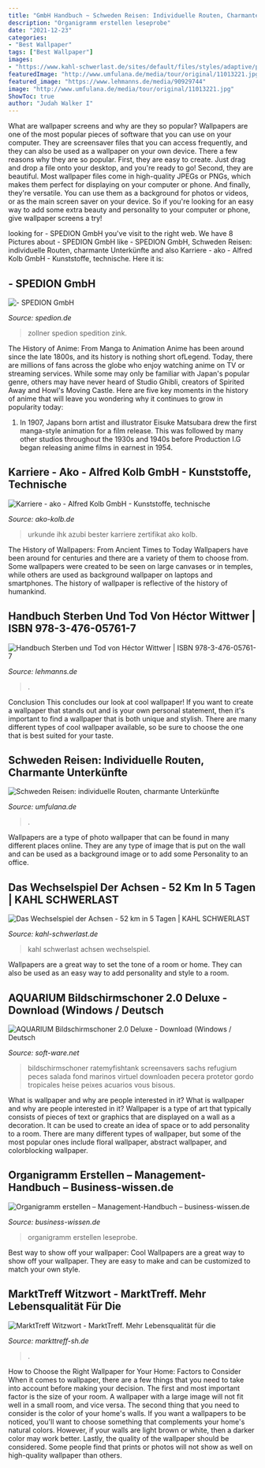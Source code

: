 ```yaml
---
title: "GmbH Handbuch ~ Schweden Reisen: Individuelle Routen, Charmante Unterkünfte"
description: "Organigramm erstellen leseprobe"
date: "2021-12-23"
categories:
- "Best Wallpaper"
tags: ["Best Wallpaper"]
images:
- "https://www.kahl-schwerlast.de/sites/default/files/styles/adaptive/public/news/bilder/news_2014_05_05.jpg?itok=84rdUqrh"
featuredImage: "http://www.umfulana.de/media/tour/original/11013221.jpg"
featured_image: "https://www.lehmanns.de/media/90929744"
image: "http://www.umfulana.de/media/tour/original/11013221.jpg"
ShowToc: true
author: "Judah Walker I"
---
```



What are wallpaper screens and why are they so popular?
Wallpapers are one of the most popular pieces of software that you can use on your computer. They are screensaver files that you can access frequently, and they can also be used as a wallpaper on your own device. There a few reasons why they are so popular. First, they are easy to create. Just drag and drop a file onto your desktop, and you're ready to go! Second, they are beautiful. Most wallpaper files come in high-quality JPEGs or PNGs, which makes them perfect for displaying on your computer or phone. And finally, they're versatile. You can use them as a background for photos or videos, or as the main screen saver on your device. So if you're looking for an easy way to add some extra beauty and personality to your computer or phone, give wallpaper screens a try!

	

		
looking for - SPEDION GmbH you've visit to the right web. We have 8 Pictures about - SPEDION GmbH like - SPEDION GmbH, Schweden Reisen: individuelle Routen, charmante Unterkünfte and also Karriere - ako - Alfred Kolb GmbH - Kunststoffe, technische. Here it is:
		
    
## - SPEDION GmbH

<img loading=lazy src="https://www.spedion.de/fileadmin/_processed_/e/4/csm_Zollner_IMG-20191007-WA0006-compressor_71d0d4c09a.jpg" onerror="this.onerror=null;this.src='https://tse1.mm.bing.net/th?id=OIP.tRf0EOeMNwr5uTCorXgXzQHaEc&amp;pid=15.1';" alt="- SPEDION GmbH">

_Source: spedion.de_

>zollner spedion spedition zink. 

	

The History of Anime: From Manga to Animation
Anime has been around since the late 1800s, and its history is nothing short ofLegend. Today, there are millions of fans across the globe who enjoy watching anime on TV or streaming services. While some may only be familiar with Japan's popular genre, others may have never heard of Studio Ghibli, creators of Spirited Away and Howl's Moving Castle. Here are five key moments in the history of anime that will leave you wondering why it continues to grow in popularity today:
1) In 1907, Japans born artist and illustrator Eisuke Matsubara drew the first manga-style animation for a film release. This was followed by many other studios throughout the 1930s and 1940s before Production I.G began releasing anime films in earnest in 1954.

    
## Karriere - Ako - Alfred Kolb GmbH - Kunststoffe, Technische

<img loading=lazy src="https://www.ako-kolb.de/media/img/karriere/weblication/wThumbnails/Urkunde-bester-Azubi-216-18c11029e6dbac2gc1f417c9d61281a9.jpg" onerror="this.onerror=null;this.src='https://tse2.mm.bing.net/th?id=OIP.NlhNGVhbQnrNbWzCS_BwPwAAAA&amp;pid=15.1';" alt="Karriere - ako - Alfred Kolb GmbH - Kunststoffe, technische">

_Source: ako-kolb.de_

>urkunde ihk azubi bester karriere zertifikat ako kolb. 

	

The History of Wallpapers: From Ancient Times to Today
Wallpapers have been around for centuries and there are a variety of them to choose from. Some wallpapers were created to be seen on large canvases or in temples, while others are used as background wallpaper on laptops and smartphones. The history of wallpaper is reflective of the history of humankind.

    
## Handbuch Sterben Und Tod Von Héctor Wittwer | ISBN 978-3-476-05761-7

<img loading=lazy src="https://www.lehmanns.de/media/90929744" onerror="this.onerror=null;this.src='https://tse1.mm.bing.net/th?id=OIP.7zICEk2iOYV6ArU46N9x7gHaKi&amp;pid=15.1';" alt="Handbuch Sterben und Tod von Héctor Wittwer | ISBN 978-3-476-05761-7">

_Source: lehmanns.de_

>. 

	

Conclusion
This concludes our look at cool wallpaper! If you want to create a wallpaper that stands out and is your own personal statement, then it's important to find a wallpaper that is both unique and stylish. There are many different types of cool wallpaper available, so be sure to choose the one that is best suited for your taste.

    
## Schweden Reisen: Individuelle Routen, Charmante Unterkünfte

<img loading=lazy src="http://www.umfulana.de/media/tour/original/11013221.jpg" onerror="this.onerror=null;this.src='https://tse3.mm.bing.net/th?id=OIP.LlmhyX8BQSrgIKbiXHlEdgHaE0&amp;pid=15.1';" alt="Schweden Reisen: individuelle Routen, charmante Unterkünfte">

_Source: umfulana.de_

>. 

	



Wallpapers are a type of photo wallpaper that can be found in many different places online. They are any type of image that is put on the wall and can be used as a background image or to add some Personality to an office.

    
## Das Wechselspiel Der Achsen - 52 Km In 5 Tagen | KAHL SCHWERLAST

<img loading=lazy src="https://www.kahl-schwerlast.de/sites/default/files/styles/adaptive/public/news/bilder/news_2014_05_05.jpg?itok=84rdUqrh" onerror="this.onerror=null;this.src='https://tse4.mm.bing.net/th?id=OIP.0Y4pEADA6XuusB1MM6a5gQHaE8&amp;pid=15.1';" alt="Das Wechselspiel der Achsen - 52 km in 5 Tagen | KAHL SCHWERLAST">

_Source: kahl-schwerlast.de_

>kahl schwerlast achsen wechselspiel. 

	

Wallpapers are a great way to set the tone of a room or home. They can also be used as an easy way to add personality and style to a room.

    
## AQUARIUM Bildschirmschoner 2.0 Deluxe - Download (Windows / Deutsch

<img loading=lazy src="http://www.soft-ware.net/media/ee/c1/4fd8d0578d89a93218c9eec1/images/resized/watermarked/thumb.jpg800x500.jpg" onerror="this.onerror=null;this.src='https://tse4.mm.bing.net/th?id=OIP.k5nq0Bl2CGfWnCgO0fCmaAHaFj&amp;pid=15.1';" alt="AQUARIUM Bildschirmschoner 2.0 Deluxe - Download (Windows / Deutsch">

_Source: soft-ware.net_

>bildschirmschoner ratemyfishtank screensavers sachs refugium peces salada fond marinos virtuel downloaden pecera protetor gordo tropicales heise peixes acuarios vous bisous. 

	

What is wallpaper and why are people interested in it?
What is wallpaper and why are people interested in it?
Wallpaper is a type of art that typically consists of pieces of text or graphics that are displayed on a wall as a decoration. It can be used to create an idea of space or to add personality to a room. There are many different types of wallpaper, but some of the most popular ones include floral wallpaper, abstract wallpaper, and colorblocking wallpaper.

    
## Organigramm Erstellen – Management-Handbuch – Business-wissen.de

<img loading=lazy src="https://www.business-wissen.de/extres/shop/productimage/9901107_0.png" onerror="this.onerror=null;this.src='https://tse4.mm.bing.net/th?id=OIP.xu-ZmDy4A-CX-IBJ9uTXawHaGb&amp;pid=15.1';" alt="Organigramm erstellen – Management-Handbuch – business-wissen.de">

_Source: business-wissen.de_

>organigramm erstellen leseprobe. 

	

Best way to show off your wallpaper:
Cool Wallpapers are a great way to show off your wallpaper. They are easy to make and can be customized to match your own style.

    
## MarktTreff Witzwort - MarktTreff. Mehr Lebensqualität Für Die

<img loading=lazy src="https://markttreff-sh.de/upload/img/2018_witzwort.jpg" onerror="this.onerror=null;this.src='https://tse3.mm.bing.net/th?id=OIP.yyfoEyj0cGysqZ1IRSdj-QHaE7&amp;pid=15.1';" alt="MarktTreff Witzwort - MarktTreff. Mehr Lebensqualität für die">

_Source: markttreff-sh.de_

>. 

	

How to Choose the Right Wallpaper for Your Home: Factors to Consider
When it comes to wallpaper, there are a few things that you need to take into account before making your decision. The first and most important factor is the size of your room. A wallpaper with a large image will not fit well in a small room, and vice versa. 
The second thing that you need to consider is the color of your home's walls. If you want a wallpapers to be noticed, you'll want to choose something that complements your home's natural colors. However, if your walls are light brown or white, then a darker color may work better. 
Lastly, the quality of the wallpaper should be considered. Some people find that prints or photos will not show as well on high-quality wallpaper than others.

